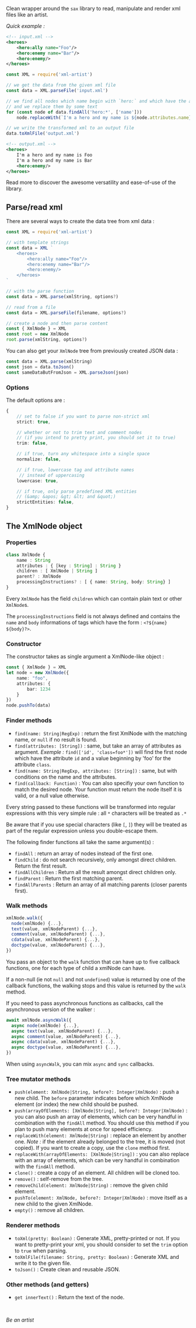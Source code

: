 
Clean wrapper around the `sax` library to read, manipulate and render xml files like an artist.

*Quick example :*

```xml
<!-- input.xml -->
<heroes>
    <hero:ally name="Foo"/>
    <hero:enemy name="Bar"/>
    <hero:enemy/>
</heroes>
```

```javascript
const XML = require('xml-artist')

// we get the data from the given xml file
const data = XML.parseFile('input.xml')

// we find all nodes which name begin with `hero:` and which have the attribute `name`
// and we replace them by some text
for (const node of data.findAll('hero:*', ['name']))
    node.replaceWith(`I'm a hero and my name is ${node.attributes.name}`)

// we write the transformed xml to an output file
data.toXmlFile('output.xml')
```


```xml
<!-- output.xml -->
<heroes>
    I'm a hero and my name is Foo
    I'm a hero and my name is Bar
    <hero:enemy/>
</heroes>
```

Read more to discover the awesome versatility and ease-of-use of the library.


## Parse/read xml

There are several ways to create the data tree from xml data :

```javascript
const XML = require('xml-artist')

// with template strings
const data = XML `
    <heroes>
        <hero:ally name="Foo"/>
        <hero:enemy name="Bar"/>
        <hero:enemy/>
    </heroes>
`

// with the parse function
const data = XML.parse(xmlString, options?)

// read from a file
const data = XML.parseFile(filename, options?)

// create a node and then parse content
const { XmlNode } = XML
const root = new XmlNode
root.parse(xmlString, options?)

```

You can also get your `XmlNode` tree from previously created JSON data :

```javascript
const data = XML.parse(xmlString)
const json = data.toJson()
const sameDataButFromJson = XML.parseJson(json)
```

### Options

The default options are :

``` typescript
{
    // set to false if you want to parse non-strict xml
    strict: true,

    // whether or not to trim text and comment nodes
    // (if you intend to pretty print, you should set it to true)
    trim: false,

    // if true, turn any whitespace into a single space
    normalize: false,

    // if true, lowercase tag and attribute names
	 // instead of uppercasing
    lowercase: true,

    // if true, only parse predefined XML entities
    // (&amp; &apos; &gt; &lt; and &quot;)
    strictEntities: false,
}
```


## The XmlNode object



### Properties

``` typescript
class XmlNode {
    name : String
    attributes : { [key : String] : String }
    children : [ XmlNode | String ]
    parent? : XmlNode
    processingInstructions? : [ { name: String, body: String} ]
}
```

Every `XmlNode` has the field `children` which can contain plain text or other `XmlNode`s.

The `processingInstructions` field is not always defined and contains the `name` and `body` informations of tags which have the form : `<?${name} ${body}?>`.


### Constructor
The constructor takes as single argument a XmlNode-like object :

``` typescript
const { XmlNode } = XML
let node = new XmlNode({
    name: "foo",
    attributes: {
        bar: 1234
    }
})
node.pushTo(data)
```


### Finder methods

- `find(name: String|RegExp)` : return the first XmlNode with the matching name, or `null` if no result is found.
- `find(attributes: [String])` : same, but take an array of attributes as argument. *Exemple :* `find(['id', 'class=foo*'])` will find the first node which have the attribute `id` and a value beginning by 'foo' for the attribute `class`.
- `find(name: String|RegExp, attributes: [String])` : same, but with conditions on the name and the attributes.
- `find(callback: Function)` : You can also specifiy your own function to match the desired node. Your function must return the node itself it is valid, or a null value otherwise.

Every string passed to these functions will be transformed into regular expressions with this very simple rule : all `*` characters will be treated as `.*`

Be aware that if you use special characters (like `[`, `]`) they will be treated as part of the regular expression unless you double-escape them.


The following finder functions all take the same argument(s) :

- `findAll` : return an array of nodes instead of the first one.
- `findChild` : do not search recursively, only amongst direct children. Return the first result.
- `findAllChildren` : Return all the result amongst direct children only.
- `findParent` : Return the first matching parent.
- `findAllParents` : Return an array of all matching parents (closer parents first).


### Walk methods


```ts
xmlNode.walk({
  node(xmlNode) {...},
  text(value, xmlNodeParent) {...},
  comment(value, xmlNodeParent) {...},
  cdata(value, xmlNodeParent) {...},
  doctype(value, xmlNodeParent) {...},
})
```

You pass an object to the `walk` function that can have up to five callback functions, one for each type of child a xmlNode can have.

If a non-null (ie not `null` and not `undefined`) value is returned by one of the callback functions, the walking stops and this value is returned by the `walk` method.

If you need to pass asynchronous functions as callbacks, call the asynchronous version of the walker :

```ts
await xmlNode.asyncWalk({
  async node(xmlNode) {...},
  async text(value, xmlNodeParent) {...},
  async comment(value, xmlNodeParent) {...},
  async cdata(value, xmlNodeParent) {...},
  async doctype(value, xmlNodeParent) {...},
})
```

When using `asyncWalk`, you can mix `async` and `sync` callbacks.


### Tree mutator methods

- `push(element: XmlNode|String, before?: Integer|XmlNode)` : push a new child. The `before` parameter indicates before which XmlNode element (or index) the new child should be pushed.
- `push(arrayOfElements: [XmlNode|String], before?: Integer|XmlNode)` : you can also push an array of elements, which can be very handful in combination with the `findAll` method. You should use this method if you plan to push many elements at once for speed efficiency.
- `replaceWith(element: XmlNode|String)` : replace an element by another one. *Note :* if the element already belonged to the tree, it is moved (not copied). If you want to create a copy, use the `clone` method first.
- `replaceWith(arrayOfElements: [XmlNode|String])` : you can also replace with an array of elements, which can be very handful in combination with the `findAll` method.
- `clone()` : create a copy of an element. All children will be cloned too.
- `remove()` : self-remove from the tree.
- `removeChild(element: XmlNode|String)` : remove the given child element.
- `pushTo(element: XmlNode, before?: Integer|XmlNode)` : move itself as a new child to the given XmlNode.
- `empty()` : remove all children.

### Renderer methods

- `toXml(pretty: Boolean)` : Generate XML, pretty-printed or not. If you want to pretty-print your xml, you should consider to set the `trim` option to `true` when parsing.
- `toXmlFile(filename: String, pretty: Boolean)` : Generate XML and write it to the given file.
- `toJson()` : Create clean and reusable JSON.

### Other methods (and getters)
- `get innerText()` : Return the text of the node.


<br>

*Be an artist*
